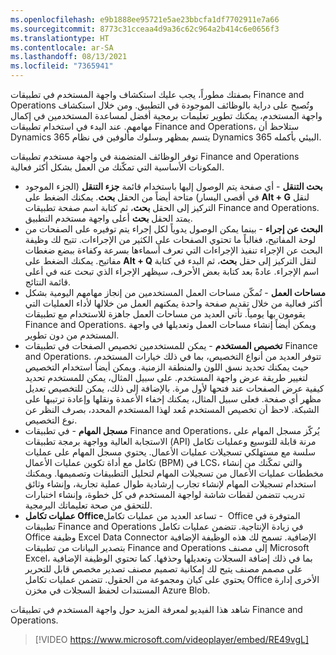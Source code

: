 ```yaml
---
ms.openlocfilehash: e9b1888ee95721e5ae23bbcfa1df7702911e7a66
ms.sourcegitcommit: 8773c31cceaa4d9a36c62c964a2b414c6e0656f3
ms.translationtype: HT
ms.contentlocale: ar-SA
ms.lasthandoff: 08/13/2021
ms.locfileid: "7365941"
---
```

بصفتك مطوراً، يجب عليك استكشاف واجهة المستخدم في تطبيقات Finance and Operations وتُصبح على دراية بالوظائف الموجودة في التطبيق. ومن خلال استكشاف واجهة المستخدم، يمكنك تطوير تعليمات برمجية أفضل لمساعدة المستخدمين في إكمال مهامهم. عند ‏‏البدء في استخدام تطبيقات Finance and Operations، ستلاحظ أن Dynamics 365 يتسم بمظهر وسلوك مألوفين في نظام Dynamics 365 البيئي بأكمله.

توفر الوظائف المتضمنة في ‏‏واجهة مستخدم تطبيقات Finance and Operations المكونات الأساسية التي تمكّنك من العمل بشكل أكثر فعالية.

- **بحث التنقل** - أي صفحة يتم الوصول إليها باستخدام قائمة  **جزء التنقل** (الجزء الموجود في أقصى اليسار) متاحة أيضاً من الحقل **بحث**. يمكنك الضغط على **Alt + G** لنقل التركيز إلى الحقل **بحث**، ثم كتابة اسم صفحة تطبيقات Finance and Operations. يمتد الحقل **بحث** أعلى واجهة مستخدم التطبيق.
- **البحث عن إجراء** - بينما يمكن الوصول يدوياً لكل إجراء يتم توفيره على الصفحات من لوحة المفاتيح، فغالباً ما تحتوي الصفحات على الكثير من الإجراءات. تتيح لك وظيفة البحث عن الإجراء تنفيذ الإجراءات التي تعرف أسماءها بسرعة وكفاءة ببضع ضغطات مفاتيح. يمكنك الضغط على **Alt + Q** لنقل التركيز إلى حقل **بحث**، ثم البدء في كتابة اسم الإجراء. عادةً بعد كتابة بعض الأحرف، سيظهر الإجراء الذي تبحث عنه في أعلى قائمة النتائج.
- **مساحات العمل** - تُمكّن مساحات العمل المستخدمين من إنجاز مهامهم اليومية بشكل أكثر فعالية من خلال تقديم صفحة واحدة يمكنهم العمل من خلالها لأداء العمليات التي يقومون بها يومياً. تأتي العديد من مساحات العمل جاهزة للاستخدام مع تطبيقات Finance and Operations. ويمكن أيضاً إنشاء مساحات العمل وتعديلها في واجهة المستخدم من دون تطوير.
- **تخصيص المستخدم** - يمكن للمستخدمين تخصيص الصفحات في تطبيقات Finance and Operations. تتوفر العديد من أنواع التخصيص، بما في ذلك خيارات المستخدم، حيث يمكنك تحديد نسق اللون والمنطقة الزمنية. ويمكن أيضاً استخدام التخصيص لتغيير طريقة عرض واجهة المستخدم. على سبيل المثال، يمكن للمستخدم تحديد كيفية عرض الصفحات عند فتحها لأول مرة. بالإضافة إلى ذلك، يمكن للتخصيص تعديل مظهر أي صفحة. فعلى سبيل المثال، يمكنك إخفاء الأعمدة ونقلها وإعادة ترتيبها على الشبكة. لاحظ أن تخصيص المستخدم مُعد لهذا المستخدم المحدد، بصرف النظر عن نوع التخصيص.
- **مسجل المهام** - في تطبيقات Finance and Operations، يُركّز مسجل المهام على الاستجابة العالية وواجهة برمجة تطبيقات (API) مرنة قابلة للتوسيع وعمليات تكامل سلسة مع مستهلكي تسجيلات عمليات الأعمال. يحتوي مسجل المهام على عمليات تكامل مع أداة تكوين عمليات الأعمال (BPM) في LCS، والتي تمكّنك من إنشاء مخططات عمليات الأعمال من تسجيلات المهام لتحليل التطبيقات وتصميمها. ويمكنك استخدام تسجيلات المهام لإنشاء تجارب إرشادية طوال عملية تجارية، وإنشاء وثائق تدريب تتضمن لقطات شاشة لواجهة المستخدم في كل خطوة، وإنشاء اختبارات للتحقق من صحة تعليماتك البرمجية.
- **عمليات تكامل Office‏** - تساعد العديد من عمليات تكامل Office المتوفرة في تطبيقات Finance and Operations في زيادة الإنتاجية. تتضمن عمليات تكامل Office وظيفة Excel Data Connector الإضافية. تسمح لك هذه الوظيفة الإضافية بتصدير البيانات من تطبيقات Finance and Operations إلى مصنف Microsoft Excel، بما في ذلك إضافة السجلات وتعديلها وحذفها. كما تحتوي الوظيفة الإضافية على مصمم مصنف يتيح لك إمكانية تصميم مصنف تصدير مخصص قابل للتحرير يحتوي على كيان ومجموعة من الحقول. تتضمن عمليات تكامل Office الأخرى إدارة المستندات لحفظ السجلات في مخزن Azure Blob.

شاهد هذا الفيديو لمعرفة المزيد حول واجهة المستخدم في تطبيقات Finance and Operations.

 > [!VIDEO https://www.microsoft.com/videoplayer/embed/RE49vgL]
